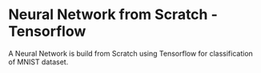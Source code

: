 # Neural Network from Scratch - Tensorflow
A Neural Network is build from Scratch using Tensorflow for classification of MNIST dataset.
